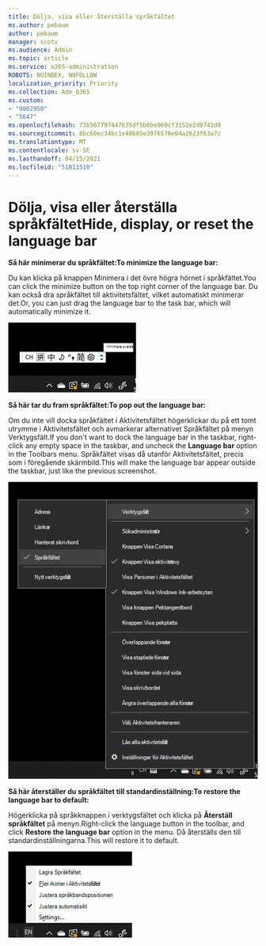 ```yaml
---
title: Dölja, visa eller återställa språkfältet
ms.author: pebaum
author: pebaum
manager: scotv
ms.audience: Admin
ms.topic: article
ms.service: o365-administration
ROBOTS: NOINDEX, NOFOLLOW
localization_priority: Priority
ms.collection: Adm_O365
ms.custom:
- "9002950"
- "5647"
ms.openlocfilehash: 73b567797447635df5b6be960cf3152e2d8741d0
ms.sourcegitcommit: 8bc60ec34bc1e40685e3976576e04a2623f63a7c
ms.translationtype: MT
ms.contentlocale: sv-SE
ms.lasthandoff: 04/15/2021
ms.locfileid: "51811510"
---
```

# <a name="hide-display-or-reset-the-language-bar"></a><span data-ttu-id="f5fd4-102">Dölja, visa eller återställa språkfältet</span><span class="sxs-lookup"><span data-stu-id="f5fd4-102">Hide, display, or reset the language bar</span></span>

<span data-ttu-id="f5fd4-103">**Så här minimerar du språkfältet:**</span><span class="sxs-lookup"><span data-stu-id="f5fd4-103">**To minimize the language bar:**</span></span>

<span data-ttu-id="f5fd4-104">Du kan klicka på knappen Minimera i det övre högra hörnet i språkfältet.</span><span class="sxs-lookup"><span data-stu-id="f5fd4-104">You can click the minimize button on the top right corner of the language bar.</span></span> <span data-ttu-id="f5fd4-105">Du kan också dra språkfältet till aktivitetsfältet, vilket automatiskt minimerar det.</span><span class="sxs-lookup"><span data-stu-id="f5fd4-105">Or, you can just drag the language bar to the task bar, which will automatically minimize it.</span></span>

![Minimera språkfältet](media/minimize-language-bar.png)

<span data-ttu-id="f5fd4-107">**Så här tar du fram språkfältet:**</span><span class="sxs-lookup"><span data-stu-id="f5fd4-107">**To pop out the language bar:**</span></span>

<span data-ttu-id="f5fd4-108">Om du inte vill docka språkfältet i Aktivitetsfältet högerklickar du på ett tomt utrymme  i Aktivitetsfältet och avmarkerar alternativet Språkfältet på menyn Verktygsfält.</span><span class="sxs-lookup"><span data-stu-id="f5fd4-108">If you don't want to dock the language bar in the taskbar, right-click any empty space in the taskbar, and uncheck the **Language bar** option in the Toolbars menu.</span></span> <span data-ttu-id="f5fd4-109">Språkfältet visas då utanför Aktivitetsfältet, precis som i föregående skärmbild.</span><span class="sxs-lookup"><span data-stu-id="f5fd4-109">This will make the language bar appear outside the taskbar, just like the previous screenshot.</span></span>

![Språkfältet i Pop out](media/pop-out-language-bar.png)

<span data-ttu-id="f5fd4-111">**Så här återställer du språkfältet till standardinställning:**</span><span class="sxs-lookup"><span data-stu-id="f5fd4-111">**To restore the language bar to default:**</span></span>

<span data-ttu-id="f5fd4-112">Högerklicka på språkknappen i verktygsfältet och klicka på **Återställ språkfältet** på menyn.</span><span class="sxs-lookup"><span data-stu-id="f5fd4-112">Right-click the language button in the toolbar, and click **Restore the language bar** option in the menu.</span></span> <span data-ttu-id="f5fd4-113">Då återställs den till standardinställningarna.</span><span class="sxs-lookup"><span data-stu-id="f5fd4-113">This will restore it to default.</span></span>

![Återställ språkfältet](media/restore-language-bar.png)
